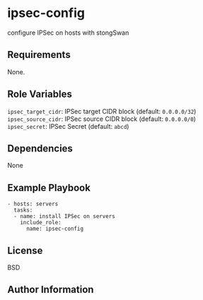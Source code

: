 ipsec-config
=========

configure IPSec on hosts with stongSwan

Requirements
------------

None.

Role Variables
--------------

`ipsec_target_cidr`: IPSec target CIDR block (default: `0.0.0.0/32`)\
`ipsec_source_cidr`: IPSec source CIDR block (default: `0.0.0.0/0`)\
`ipsec_secret`: IPSec Secret (default: `abcd`)

Dependencies
------------

None

Example Playbook
----------------

    - hosts: servers
      tasks:
      - name: install IPSec on servers
        include_role:
          name: ipsec-config

License
-------

BSD

Author Information
------------------

